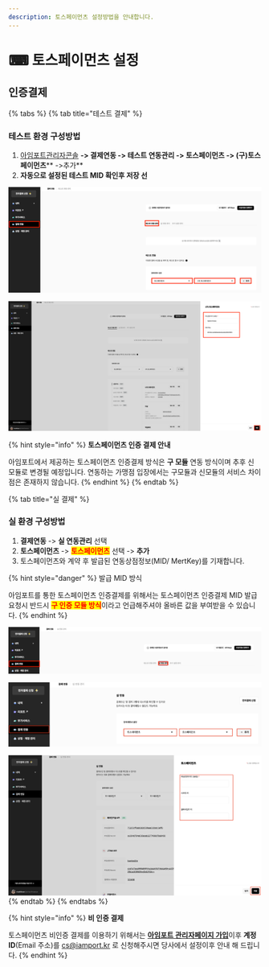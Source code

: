 ```yaml
---
description: 토스페이먼츠 설정방법을 안내합니다.
---
```


# ⌨ 토스페이먼츠 설정

## 인증**결제**

{% tabs %}
{% tab title="테스트 결제" %}
### 테스트 환경 구성방법

1. [아임포트관리자콘솔](https://https/admin.iamport.kr) **-> 결제연동 -> 테스트 연동관리 -> 토스페이먼츠 -> **<mark style="color:red;">**(구)토스페이먼츠**</mark>** ->추가**
2. **자동으로 설정된 테스트 MID 확인후 저장 선**

![결제연동 -> 테스트 연동관리 -> 토스페이먼츠 -> (구)토스페이먼츠 ->추가](<../../../.gitbook/assets/image (2).png>)

![자동으로 설정된 테스트 MID 확인후 저장](<../../../.gitbook/assets/image (4).png>)

{% hint style="info" %}
**토스페이먼츠 인증 결제 안내**

아임포트에서 제공하는 토스페이먼츠 인증결제 방식은 **구 모듈** 연동 방식이며 추후 신 모듈로 변경될 예정입니다. 연동하는 가맹점 입장에서는 구모듈과 신모듈의 서비스 차이점은 존재하지 않습니다.&#x20;
{% endhint %}
{% endtab %}

{% tab title="실 결제" %}
### **실** 환경 구성방법

1. **결제연동** -> **실 연동관리** 선택
2. **토스페이먼츠** -> <mark style="color:red;">**토스페이먼츠**</mark> 선택 -> **추가**
3. 토스페이먼츠와 계약 후 발급된 연동상점정보(MID/ MertKey)를 기재합니다.

{% hint style="danger" %}
발급 MID 방식

아임포트를 통한 토스페이먼츠 인증결제를 위해서는 토스페이먼츠 인증결제 MID 발급 요청시 반드시 <mark style="color:red;">**구 인증 모듈 방식**</mark>이라고 언급해주셔야 올바른 값을 부여받을 수 있습니다.
{% endhint %}

![결제연동 -> 실 연동관리 선택](<../../../.gitbook/assets/image (8).png>)

![토스페이먼츠 -> 토스페이먼츠 선택 -> 추가](<../../../.gitbook/assets/image (5).png>)

![토스페이먼츠와 계약 후 발급된 연동상점정보 기재](<../../../.gitbook/assets/image (3).png>)
{% endtab %}
{% endtabs %}

{% hint style="info" %}
**비 인증 결제**

토스페이먼츠 비인증 결제를 이용하기 위해서는 [**아임포트 관리자페이지 가입**](https://https/admin.iamport.kr)이후 **계정ID**(Email 주소)를 cs@iamport.kr 로 신청해주시면 당사에서 설정이후 안내 해 드립니다.
{% endhint %}
